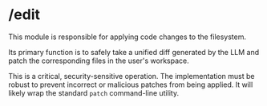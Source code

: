 # /edit

This module is responsible for applying code changes to the filesystem.

Its primary function is to safely take a unified diff generated by the LLM and patch the corresponding files in the user's workspace.

This is a critical, security-sensitive operation. The implementation must be robust to prevent incorrect or malicious patches from being applied. It will likely wrap the standard `patch` command-line utility. 